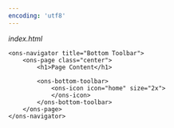 ```yaml
---
encoding: 'utf8'
---
```


*index.html*

    <ons-navigator title="Bottom Toolbar">
        <ons-page class="center">    
            <h1>Page Content</h1>    

            <ons-bottom-toolbar>
                <ons-icon icon="home" size="2x">
                </ons-icon>      
            </ons-bottom-toolbar>
        </ons-page>
    </ons-navigator>
